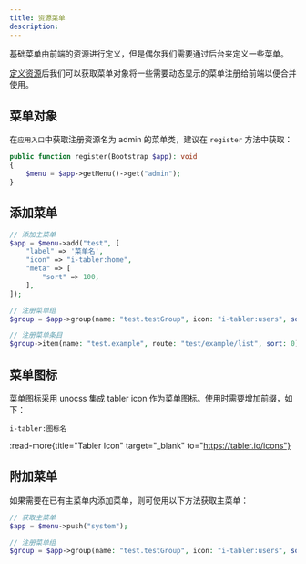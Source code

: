 ```yaml
---
title: 资源菜单
description:
---
```



基础菜单由前端的资源进行定义，但是偶尔我们需要通过后台来定义一些菜单。

[定义资源](/php/base/resource#定义资源)后我们可以获取菜单对象将一些需要动态显示的菜单注册给前端以便合并使用。

## 菜单对象

在`应用入口`中获取注册资源名为 admin 的菜单类，建议在 `register` 方法中获取：

```php
public function register(Bootstrap $app): void
{
    $menu = $app->getMenu()->get("admin");
}
```

## 添加菜单

```php
// 添加主菜单
$app = $menu->add("test", [
    "label" => '菜单名',
    "icon" => "i-tabler:home",
    "meta" => [
        "sort" => 100,
    ],
]);

// 注册菜单组
$group = $app->group(name: "test.testGroup", icon: "i-tabler:users", sort: 0, label: "菜单组名");

// 注册菜单条目
$group->item(name: "test.example", route: "test/example/list", sort: 0);
```

## 菜单图标

菜单图标采用 unocss 集成 tabler icon 作为菜单图标。使用时需要增加前缀，如下：

```
i-tabler:图标名
```

:read-more{title="Tabler Icon" target="_blank" to="https://tabler.io/icons"}

## 附加菜单
如果需要在已有主菜单内添加菜单，则可使用以下方法获取主菜单：

```php
// 获取主菜单
$app = $menu->push("system");

// 注册菜单组
$group = $app->group(name: "test.testGroup", icon: "i-tabler:users", sort: 0, label: "菜单组名");

```